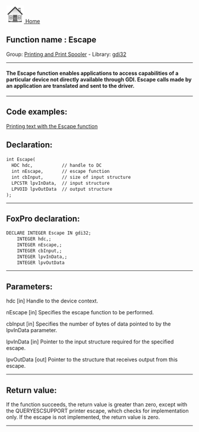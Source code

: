 [<img src="../../images/home.png"> Home ](https://github.com/VFPX/Win32API)  

## Function name : Escape
Group: [Printing and Print Spooler](../../functions_group.md#Printing_and_Print_Spooler)  -  Library: [gdi32](../../Libraries.md#gdi32)  
***  


#### The Escape function enables applications to access capabilities of a particular device not directly available through GDI. Escape calls made by an application are translated and sent to the driver. 
***  


## Code examples:
[Printing text with the Escape function](../../samples/sample_357.md)  

## Declaration:
```foxpro  
int Escape(
  HDC hdc,           // handle to DC
  int nEscape,       // escape function
  int cbInput,       // size of input structure
  LPCSTR lpvInData,  // input structure
  LPVOID lpvOutData  // output structure
);  
```  
***  


## FoxPro declaration:
```foxpro  
DECLARE INTEGER Escape IN gdi32;
	INTEGER hdc,;
	INTEGER nEscape,;
	INTEGER cbInput,;
	INTEGER lpvInData,;
	INTEGER lpvOutData  
```  
***  


## Parameters:
hdc 
[in] Handle to the device context. 

nEscape 
[in] Specifies the escape function to be performed. 

cbInput 
[in] Specifies the number of bytes of data pointed to by the lpvInData parameter. 

lpvInData 
[in] Pointer to the input structure required for the specified escape. 

lpvOutData 
[out] Pointer to the structure that receives output from this escape.  
***  


## Return value:
If the function succeeds, the return value is greater than zero, except with the QUERYESCSUPPORT printer escape, which checks for implementation only. If the escape is not implemented, the return value is zero.  
***  

